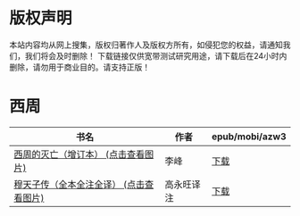# 版权声明

本站内容均从网上搜集，版权归著作人及版权方所有，如侵犯您的权益，请通知我们，我们将会及时删除！ 下载链接仅供宽带测试研究用途，请下载后在24小时内删除，请勿用于商业目的。请支持正版！

# 西周

| 书名 | 作者 | epub/mobi/azw3 |
| --- | --- | --- |
| [西周的灭亡（增订本） (点击查看图片)](https://www.dushupai.com/attachment/2024/06/09/718b64c664a2dbb4.jpg) | 李峰 | [下载](https://url89.ctfile.com/f/31084289-1356991447-39ed27?p=8866) |
| [穆天子传（全本全注全译） (点击查看图片)](https://www.dushupai.com/attachment/2024/06/09/403fa2f37a3ea93e.jpg) | 高永旺译注 | [下载](https://url89.ctfile.com/f/31084289-1356982456-b023c2?p=8866) |
